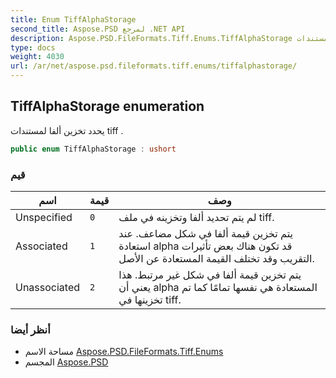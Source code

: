 ```yaml
---
title: Enum TiffAlphaStorage
second_title: Aspose.PSD لمرجع .NET API
description: Aspose.PSD.FileFormats.Tiff.Enums.TiffAlphaStorage تعداد. يحدد تخزين ألفا لمستندات tiff .
type: docs
weight: 4030
url: /ar/net/aspose.psd.fileformats.tiff.enums/tiffalphastorage/
---
```

## TiffAlphaStorage enumeration

يحدد تخزين ألفا لمستندات tiff .

```csharp
public enum TiffAlphaStorage : ushort
```

### قيم

| اسم | قيمة | وصف |
| --- | --- | --- |
| Unspecified | `0` | لم يتم تحديد ألفا وتخزينه في ملف tiff. |
| Associated | `1` | يتم تخزين قيمة ألفا في شكل مضاعف. عند استعادة alpha قد تكون هناك بعض تأثيرات التقريب وقد تختلف القيمة المستعادة عن الأصل. |
| Unassociated | `2` | يتم تخزين قيمة ألفا في شكل غير مرتبط. هذا يعني أن alpha المستعادة هي نفسها تمامًا كما تم تخزينها في tiff. |

### أنظر أيضا

* مساحة الاسم [Aspose.PSD.FileFormats.Tiff.Enums](../../aspose.psd.fileformats.tiff.enums/)
* المجسم [Aspose.PSD](../../)



